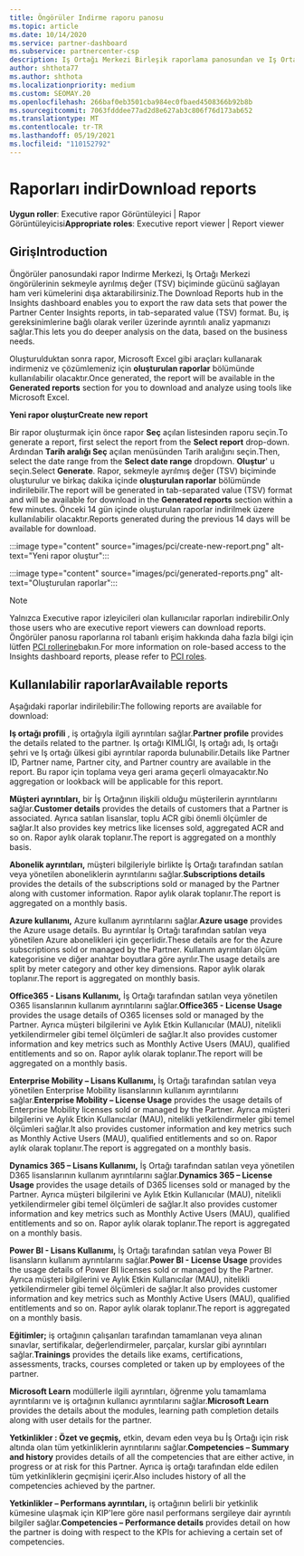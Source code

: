 ```yaml
---
title: Öngörüler Indirme raporu panosu
ms.topic: article
ms.date: 10/14/2020
ms.service: partner-dashboard
ms.subservice: partnercenter-csp
description: Iş Ortağı Merkezi Birleşik raporlama panosundan ve Iş Ortağı Merkezi öngörülerinin verilerini indirme ve dışa aktarma hakkında bilgi edinin.
author: shthota77
ms.author: shthota
ms.localizationpriority: medium
ms.custom: SEOMAY.20
ms.openlocfilehash: 266baf0eb3501cba984ec0fbaed4508366b92b8b
ms.sourcegitcommit: 7063fdddee77ad2d8e627ab3c806f76d173ab652
ms.translationtype: MT
ms.contentlocale: tr-TR
ms.lasthandoff: 05/19/2021
ms.locfileid: "110152792"
---
```

# <a name="download-reports"></a><span data-ttu-id="befa3-103">Raporları indir</span><span class="sxs-lookup"><span data-stu-id="befa3-103">Download reports</span></span>

<span data-ttu-id="befa3-104">**Uygun roller**: Executive rapor Görüntüleyici | Rapor Görüntüleyicisi</span><span class="sxs-lookup"><span data-stu-id="befa3-104">**Appropriate roles**: Executive report viewer | Report viewer</span></span>

## <a name="introduction"></a><span data-ttu-id="befa3-105">Giriş</span><span class="sxs-lookup"><span data-stu-id="befa3-105">Introduction</span></span>

<span data-ttu-id="befa3-106">Öngörüler panosundaki rapor Indirme Merkezi, Iş Ortağı Merkezi öngörülerinin sekmeyle ayrılmış değer (TSV) biçiminde gücünü sağlayan ham veri kümelerini dışa aktarabilirsiniz.</span><span class="sxs-lookup"><span data-stu-id="befa3-106">The Download Reports hub in the Insights dashboard enables you to export the raw data sets that power the Partner Center Insights reports, in tab-separated value (TSV) format.</span></span> <span data-ttu-id="befa3-107">Bu, iş gereksinimlerine bağlı olarak veriler üzerinde ayrıntılı analiz yapmanızı sağlar.</span><span class="sxs-lookup"><span data-stu-id="befa3-107">This lets you do deeper analysis on the data, based on the business needs.</span></span>

<span data-ttu-id="befa3-108">Oluşturulduktan sonra rapor, Microsoft Excel gibi araçları kullanarak indirmeniz ve çözümlemeniz için **oluşturulan raporlar** bölümünde kullanılabilir olacaktır.</span><span class="sxs-lookup"><span data-stu-id="befa3-108">Once generated, the report  will be available in the **Generated reports** section for you to download and analyze using tools like Microsoft Excel.</span></span>

<span data-ttu-id="befa3-109">**Yeni rapor oluştur**</span><span class="sxs-lookup"><span data-stu-id="befa3-109">**Create new report**</span></span>

<span data-ttu-id="befa3-110">Bir rapor oluşturmak için önce rapor **Seç** açılan listesinden raporu seçin.</span><span class="sxs-lookup"><span data-stu-id="befa3-110">To generate a report, first select the report from the **Select report** drop-down.</span></span> <span data-ttu-id="befa3-111">Ardından **Tarih aralığı Seç** açılan menüsünden Tarih aralığını seçin.</span><span class="sxs-lookup"><span data-stu-id="befa3-111">Then, select the date range from the **Select date range** dropdown.</span></span> <span data-ttu-id="befa3-112">**Oluştur**' u seçin.</span><span class="sxs-lookup"><span data-stu-id="befa3-112">Select **Generate**.</span></span> <span data-ttu-id="befa3-113">Rapor, sekmeyle ayrılmış değer (TSV) biçiminde oluşturulur ve birkaç dakika içinde **oluşturulan raporlar** bölümünde indirilebilir.</span><span class="sxs-lookup"><span data-stu-id="befa3-113">The report will be generated in tab-separated value (TSV) format and will be available for download in the **Generated reports** section within a few minutes.</span></span> <span data-ttu-id="befa3-114">Önceki 14 gün içinde oluşturulan raporlar indirilmek üzere kullanılabilir olacaktır.</span><span class="sxs-lookup"><span data-stu-id="befa3-114">Reports generated during the previous 14 days will be available for download.</span></span>

:::image type="content" source="images/pci/create-new-report.png" alt-text="Yeni rapor oluştur":::

:::image type="content" source="images/pci/generated-reports.png" alt-text="Oluşturulan raporlar":::

>[!NOTE] 
><span data-ttu-id="befa3-117">Yalnızca Executive rapor izleyicileri olan kullanıcılar raporları indirebilir.</span><span class="sxs-lookup"><span data-stu-id="befa3-117">Only those users who are executive report viewers can download reports.</span></span> <span data-ttu-id="befa3-118">Öngörüler panosu raporlarına rol tabanlı erişim hakkında daha fazla bilgi için lütfen [PCI rollerine](pci-roles.md)bakın.</span><span class="sxs-lookup"><span data-stu-id="befa3-118">For more information on role-based access to the Insights dashboard reports, please refer to [PCI roles](pci-roles.md).</span></span> 

## <a name="available-reports"></a><span data-ttu-id="befa3-119">Kullanılabilir raporlar</span><span class="sxs-lookup"><span data-stu-id="befa3-119">Available reports</span></span>

<span data-ttu-id="befa3-120">Aşağıdaki raporlar indirilebilir:</span><span class="sxs-lookup"><span data-stu-id="befa3-120">The following reports are available for download:</span></span>

<span data-ttu-id="befa3-121">**Iş ortağı profili** , iş ortağıyla ilgili ayrıntıları sağlar.</span><span class="sxs-lookup"><span data-stu-id="befa3-121">**Partner profile** provides the details related to the partner.</span></span> <span data-ttu-id="befa3-122">Iş ortağı KIMLIĞI, Iş ortağı adı, Iş ortağı şehri ve Iş ortağı ülkesi gibi ayrıntılar raporda bulunabilir.</span><span class="sxs-lookup"><span data-stu-id="befa3-122">Details like Partner ID, Partner name, Partner city, and Partner country are available in the report.</span></span> <span data-ttu-id="befa3-123">Bu rapor için toplama veya geri arama geçerli olmayacaktır.</span><span class="sxs-lookup"><span data-stu-id="befa3-123">No aggregation or lookback will be applicable for this report.</span></span>

<span data-ttu-id="befa3-124">**Müşteri ayrıntıları,** bir İş Ortağının ilişkili olduğu müşterilerin ayrıntılarını sağlar.</span><span class="sxs-lookup"><span data-stu-id="befa3-124">**Customer details** provides the details of customers that a Partner is associated.</span></span> <span data-ttu-id="befa3-125">Ayrıca satılan lisanslar, toplu ACR gibi önemli ölçümler de sağlar.</span><span class="sxs-lookup"><span data-stu-id="befa3-125">It also provides key metrics like licenses sold, aggregated ACR and so on.</span></span> <span data-ttu-id="befa3-126">Rapor aylık olarak toplanır.</span><span class="sxs-lookup"><span data-stu-id="befa3-126">The report is aggregated on a monthly basis.</span></span>

<span data-ttu-id="befa3-127">**Abonelik ayrıntıları,** müşteri bilgileriyle birlikte İş Ortağı tarafından satılan veya yönetilen aboneliklerin ayrıntılarını sağlar.</span><span class="sxs-lookup"><span data-stu-id="befa3-127">**Subscriptions details** provides the details of the subscriptions sold or managed by the Partner along with customer information.</span></span> <span data-ttu-id="befa3-128">Rapor aylık olarak toplanır.</span><span class="sxs-lookup"><span data-stu-id="befa3-128">The report is aggregated on a monthly basis.</span></span>

<span data-ttu-id="befa3-129">**Azure kullanımı,** Azure kullanım ayrıntılarını sağlar.</span><span class="sxs-lookup"><span data-stu-id="befa3-129">**Azure usage** provides the Azure usage details.</span></span> <span data-ttu-id="befa3-130">Bu ayrıntılar İş Ortağı tarafından satılan veya yönetilen Azure abonelikleri için geçerlidir.</span><span class="sxs-lookup"><span data-stu-id="befa3-130">These details are for the Azure subscriptions sold or managed by the Partner.</span></span> <span data-ttu-id="befa3-131">Kullanım ayrıntıları ölçüm kategorisine ve diğer anahtar boyutlara göre ayrılır.</span><span class="sxs-lookup"><span data-stu-id="befa3-131">The usage details are split by meter category and other key dimensions.</span></span> <span data-ttu-id="befa3-132">Rapor aylık olarak toplanır.</span><span class="sxs-lookup"><span data-stu-id="befa3-132">The report is aggregated on monthly basis.</span></span>

<span data-ttu-id="befa3-133">**Office365 - Lisans Kullanımı,** İş Ortağı tarafından satılan veya yönetilen O365 lisanslarının kullanım ayrıntılarını sağlar.</span><span class="sxs-lookup"><span data-stu-id="befa3-133">**Office365 - License Usage** provides the usage details of O365 licenses sold or managed by the Partner.</span></span> <span data-ttu-id="befa3-134">Ayrıca müşteri bilgilerini ve Aylık Etkin Kullanıcılar (MAU), nitelikli yetkilendirmeler gibi temel ölçümleri de sağlar.</span><span class="sxs-lookup"><span data-stu-id="befa3-134">It also provides customer information and key metrics such as Monthly Active Users (MAU), qualified entitlements and so on.</span></span> <span data-ttu-id="befa3-135">Rapor aylık olarak toplanır.</span><span class="sxs-lookup"><span data-stu-id="befa3-135">The report will be aggregated on a monthly basis.</span></span>

<span data-ttu-id="befa3-136">**Enterprise Mobility – Lisans Kullanımı,**  İş Ortağı tarafından satılan veya yönetilen Enterprise Mobility lisanslarının kullanım ayrıntılarını sağlar.</span><span class="sxs-lookup"><span data-stu-id="befa3-136">**Enterprise Mobility – License Usage**  provides the usage details of Enterprise Mobility licenses sold or managed by the Partner.</span></span> <span data-ttu-id="befa3-137">Ayrıca müşteri bilgilerini ve Aylık Etkin Kullanıcılar (MAU), nitelikli yetkilendirmeler gibi temel ölçümleri sağlar.</span><span class="sxs-lookup"><span data-stu-id="befa3-137">It also provides customer information and key metrics such as Monthly Active Users (MAU), qualified entitlements and so on.</span></span> <span data-ttu-id="befa3-138">Rapor aylık olarak toplanır.</span><span class="sxs-lookup"><span data-stu-id="befa3-138">The report is aggregated on a monthly basis.</span></span>

<span data-ttu-id="befa3-139">**Dynamics 365 – Lisans Kullanımı,** İş Ortağı tarafından satılan veya yönetilen D365 lisanslarının kullanım ayrıntılarını sağlar.</span><span class="sxs-lookup"><span data-stu-id="befa3-139">**Dynamics 365 – License Usage** provides the usage details of D365 licenses sold or managed by the Partner.</span></span> <span data-ttu-id="befa3-140">Ayrıca müşteri bilgilerini ve Aylık Etkin Kullanıcılar (MAU), nitelikli yetkilendirmeler gibi temel ölçümleri de sağlar.</span><span class="sxs-lookup"><span data-stu-id="befa3-140">It also provides customer information and key metrics such as Monthly Active Users (MAU), qualified entitlements and so on.</span></span> <span data-ttu-id="befa3-141">Rapor aylık olarak toplanır.</span><span class="sxs-lookup"><span data-stu-id="befa3-141">The report is aggregated on a monthly basis.</span></span>

<span data-ttu-id="befa3-142">**Power BI - Lisans Kullanımı,** İş Ortağı tarafından satılan veya Power BI lisansların kullanım ayrıntılarını sağlar.</span><span class="sxs-lookup"><span data-stu-id="befa3-142">**Power BI - License Usage** provides the usage details of Power BI licenses sold or managed by the Partner.</span></span> <span data-ttu-id="befa3-143">Ayrıca müşteri bilgilerini ve Aylık Etkin Kullanıcılar (MAU), nitelikli yetkilendirmeler gibi temel ölçümleri de sağlar.</span><span class="sxs-lookup"><span data-stu-id="befa3-143">It also provides customer information and key metrics such as Monthly Active Users (MAU), qualified entitlements and so on.</span></span> <span data-ttu-id="befa3-144">Rapor aylık olarak toplanır.</span><span class="sxs-lookup"><span data-stu-id="befa3-144">The report is aggregated on a monthly basis.</span></span>

<span data-ttu-id="befa3-145">**Eğitimler;** iş ortağının çalışanları tarafından tamamlanan veya alınan sınavlar, sertifikalar, değerlendirmeler, parçalar, kurslar gibi ayrıntıları sağlar.</span><span class="sxs-lookup"><span data-stu-id="befa3-145">**Trainings** provides the details like exams, certifications, assessments, tracks, courses completed or taken up by employees of the partner.</span></span>

<span data-ttu-id="befa3-146">**Microsoft Learn** modüllerle ilgili ayrıntıları, öğrenme yolu tamamlama ayrıntılarını ve iş ortağının kullanıcı ayrıntılarını sağlar.</span><span class="sxs-lookup"><span data-stu-id="befa3-146">**Microsoft Learn** provides the details about the modules, learning path completion details along with user details for the partner.</span></span>

<span data-ttu-id="befa3-147">**Yetkinlikler : Özet ve geçmiş,** etkin, devam eden veya bu İş Ortağı için risk altında olan tüm yetkinliklerin ayrıntılarını sağlar.</span><span class="sxs-lookup"><span data-stu-id="befa3-147">**Competencies – Summary and history** provides details of all the competencies that are either active, in progress or at risk for this Partner.</span></span> <span data-ttu-id="befa3-148">Ayrıca iş ortağı tarafından elde edilen tüm yetkinliklerin geçmişini içerir.</span><span class="sxs-lookup"><span data-stu-id="befa3-148">Also includes history of all the competencies achieved by the partner.</span></span>

<span data-ttu-id="befa3-149">**Yetkinlikler – Performans ayrıntıları,** iş ortağının belirli bir yetkinlik kümesine ulaşmak için KIP'lere göre nasıl performans sergileye dair ayrıntılı bilgiler sağlar.</span><span class="sxs-lookup"><span data-stu-id="befa3-149">**Competencies – Performance details** provides detail on how the partner is doing with respect to the KPIs for achieving a certain set of competencies.</span></span>

